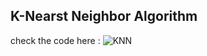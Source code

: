 ## K-Nearst Neighbor Algorithm
check the code here : ![KNN](https://nbviewer.jupyter.org/github/zhaoxing-zstar/Al-X/blob/main/PRML/KNN/KNN.ipynb)
